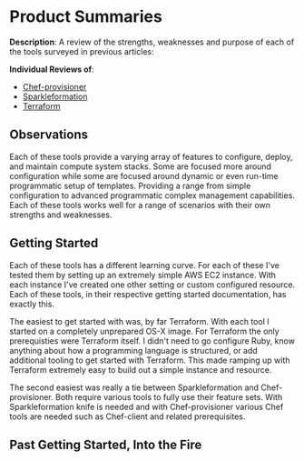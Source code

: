 Product Summaries
===

**Description**: A review of the strengths, weaknesses and purpose of each of the tools surveyed in previous articles:

**Individual Reviews of**:

* [Chef-provisioner](./chef-metal.md)
* [Sparkleformation](./sparkleformation.md)
* [Terraform](./terraform.md)

## Observations

Each of these tools provide a varying array of features to configure, deploy, and maintain compute system stacks. Some are focused more around configuration while some are focused around dynamic or even run-time programmatic setup of templates. Providing a range from simple configuration to advanced programmatic complex management capabilities. Each of these tools works well for a range of scenarios with their own strengths and weaknesses.

## Getting Started

Each of these tools has a different learning curve. For each of these I've tested them by setting up an extremely simple AWS EC2 instance. With each instance I've created one other setting or custom configured resource. Each of these tools, in their respective getting started documentation, has exactly this.

The easiest to get started with was, by far Terraform. With each tool I started on a completely unprepared OS-X image. For Terraform the only prerequisties were Terraform itself. I didn't need to go configure Ruby, know anything about how a programming language is structured, or add additional tooling to get started with Terraform. This made ramping up with Terraform extremely easy to build out a simple instance and resource.

The second easiest was really a tie between Sparkleformation and Chef-provisioner. Both require various tools to fully use their feature sets. With Sparkleformation knife is needed and with Chef-provisioner various Chef tools are needed such as Chef-client and related prerequisites.

## Past Getting Started, Into the Fire